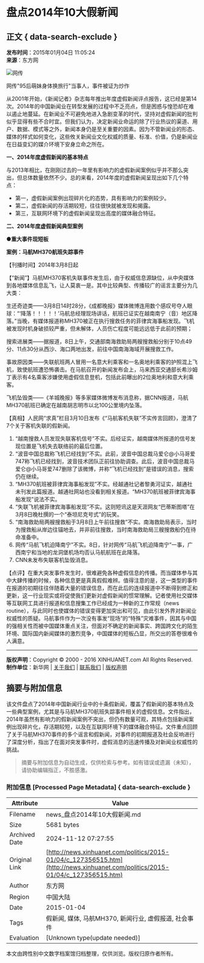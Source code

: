 # 盘点2014年10大假新闻

## 正文 { data-search-exclude }


**发布时间**：2015年01月04日 11:05:24  
**来源**：东方网

![网传](127356515_14203406631771n.jpg)

网传"95后萌妹身体换旅行"当事人，事件被证为炒作

从2001年开始，《新闻记者》杂志每年推出年度虚假新闻评点报告，这已经是第14次。2014年的中国新闻业在转型发展的过程中不乏亮点，但是困惑与惶恐却在难以遏止地蔓延。在新闻业不可避免地进入急剧变革的时代，坚持对虚假新闻的批判似乎显得有些不合时宜。但我们认为，决定新闻业命运的除了行业热议的渠道、用户、数据、模式等之外，新闻本身仍是至关重要的因素。因为不管新闻业的形态、媒体的样式如何变化，这些攸关新闻业文化权威的质量、标准、价值，仍是新闻业在日益变幻的媒介环境下安身立命之所在。

**一、2014年度虚假新闻的基本特点**

与2013年相比，在刚刚过去的一年里有影响力的虚假新闻案例似乎并不那么突出，但总体数量依然不少。总的来看，2014年度的虚假新闻呈现出如下几个特点：

- 第一，虚假新闻案例出现碎片化的态势，具有影响力的案例较少。
- 第二，虚假新闻的存活期较短，往往很快就被发现和揭露。
- 第三，互联网环境下的虚假新闻呈现出高度的媒体融合特征。

**二、2014年度虚假新闻典型案例**

**●重大事件现短板**

**案例：马航MH370航班失踪事件**

【刊播时间】2014年3月8日起

【“新闻”】马航MH370客机失联事件发生后，由于权威信息源缺位，从中央媒体到各地媒体信息乱飞，让人莫衷一是。其中比较典型、传播较广的谣言主要分为几大类：

生还奇迹类——3月8日14时28分，《成都晚报》媒体微博连用数个感叹号夺人眼球：“‘降落！！！！！’马航总经理现场讲话，航班已证实在越南南宁（音）地区降落。”当晚，有媒体报道称MH370被正在执行搜救任务的菲律宾海事船发现。飞机被发现时机身破损较严重，但未解体，人员伤亡程度可能远远低于此前的预期；

搜索进展类——据报道，8日上午，交通部南海救助局两艘搜救船分别于10点49分、11点30分从西沙、海口两地出发，前往中国南海海域开展搜救工作。

事故原因类——失联航班两人冒用一名意大利乘客和一名奥地利乘客的护照混上飞机，致使航班遭恐怖袭击。在马航召开的新闻发布会上，马来西亚交通部长希沙姆丁表示有4名乘客涉嫌使用虚假信息登机，包括此前曝出的2位奥地利和意大利乘客。

飞机坠毁类——《羊城晚报》等多家媒体微博发布消息称，据CNN报道，马航MH370航班已确定在越南胡志明市以北100公里境内坠落。

【真相】人民网“求真”栏目3月10日发布《“马航客机失联”不实传言回顾》，澄清了7个关于客机失联的假新闻。

1. “越南搜救人员发现失联客机信号”不实。后经证实，越南媒体所报道的信号发现位置是飞机失去联络前的最后位置。
2. “波音中国总裁称飞机已经找到”不实。此前，波音中国总裁马爱仑@小马哥爱747称飞机已经找到，波音技术团队正前往协助调查。此后，波音中国总裁马爱仑@小马哥爱747删除了该微博，并称“飞机已经找到”是错误的消息，搜索仍在继续。
3. “MH370航班被菲律宾海事船发现”不实。经越通社记者黎勇河证实，越通社未刊发此篇报道。越通社网站也没看到相关报道。“MH370航班被菲律宾海事船发现”说法不实。
4. “失联飞机被菲律宾海事船发现”不实。这则短讯这是天涯网友“巴蒂斯图塔”在3月8日晚杜撰的一个“泰坦尼克号式”的玩笑。
5. “南海救助局两艘搜救船于3月8日上午前往搜救”不实。南海救助局表示，当时为搜救船从岸边往锚地去，并非前往搜救，当时南海救助局三艘搜救船仍在待命准备中。
6. 网传“马航飞机迫降南宁”不实。8日，针对网传“马航飞机迫降南宁”一事，广西南宁和当地的龙洞堡机场均否认马航航班在此降落。
7. CNN未发布失联客机坠毁消息。

【点评】在重大突发事件发生时，很难避免各种虚假信息的传播。而当媒体参与其中大肆传播的时候，各种信息更是真真假假难辨。值得注意的是，这一类型的事件在报道的初期往往伴随着大量的错误信息，而在此后的连续报道中不断得到修正和更新，这一行业现实或将促使我们更新对虚假新闻的惯常理解。记者使用社交媒体等互联网工具进行报道和信息搜集工作已经成为一种新的工作常规（news routine），与此同时也使媒体的错误变得更加突出和可见，由此引发外界对新闻业权威性的质疑。马航事件作为一次没有事发“现场”的“特殊”灾难事件，因其与中国的强相关性而被中国媒体重点关注，但面对不确定的新闻事实、跨国跨文化的陌生环境、国际国内新闻媒体的激烈竞争，中国媒体的短板凸显，所交出的答卷很难令人满意。

---

**版权声明**：Copyright © 2000 - 2016 XINHUANET.com All Rights Reserved.  
**制作单位**：新华网  |  [关于我们](http://www.xinhuanet.com/aboutus.htm) | [联系我们](http://news.xinhuanet.com/way.htm) | [版权声明](http://www.xinhuanet.com/xinhua_copyright.htm)

## 摘要与附加信息

<!-- tcd_abstract -->
该文件盘点了2014年中国新闻行业中的十条假新闻，覆盖了假新闻的基本特点及一些典型案例，尤其是与马航MH370航班失踪事件相关的虚假信息。文件指出，2014年虽然有影响力的假新闻案例不突出，但仍有数量可观，其特点包括新闻案例出现碎片化，存活期较短，以及在互联网环境下的媒体融合特征。文件重点回顾了关于马航MH370事件的多个谣言和假新闻，对事件的初期报道及社会反响进行了深度分析，指出了在面对突发事件时，虚假消息的迅速传播及对新闻业权威性的挑战。
<!-- tcd_abstract_end -->

> 摘要与附加信息为自动生成，仅供检索与参考。如有错误或遗漏（未知），请协助编辑指正，不胜感激。

### 附加信息 [Processed Page Metadata] { data-search-exclude }

| Attribute       | Value                                  |
|-----------------|----------------------------------------|
| Filename        | news_盘点2014年10大假新闻.md                             |
| Size            | 5681 bytes                           |
| Archived Date   | 2024-11-12 07:27:55                             |
| Original Link   | [http://news.xinhuanet.com/politics/2015-01/04/c_127356515.htm](http://news.xinhuanet.com/politics/2015-01/04/c_127356515.htm)                       |
| Author          | 东方网                               |
| Region          | 中国大陆                               |
| Date            | 2015-01-04                                 |
| Tags            | 假新闻, 媒体, 马航MH370, 新闻行业, 虚假报道, 社会事件                                 |
| Evaluation            | [Unknown type(update needed)]                                 |
<!-- tcd_table_end -->

本文由跨性别中文数字档案馆归档整理，仅供浏览。版权归原作者所有。
